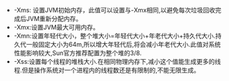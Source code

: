 * -Xms: 设置JVM初始内存，此值可以设置与-Xmx相同,以避免每次垃圾回收完成后JVM重新分配内存。
* -Xmx:设置JVM最大可用内存。
* -Xmn:设置年轻代大小，整个堆大小=年轻代大小+年老代大小+持久代大小.持久代一般固定大小为64m,所以增大年轻代后,将会减小年老代大小.此值对系统性能影响较大,Sun官方推荐配置为整个堆的3/8.
* -Xss:设置每个线程的堆栈大小.在相同物理内存下,减小这个值能生成更多的线程.但是操作系统对一个进程内的线程数还是有限制的,不能无限生成。